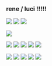 ### rene / luci !!!!!

![](https://media.discordapp.net/attachments/723002036752220213/1162845420851044392/dwdsadad.PNG?ex=653d6b30&is=652af630&hm=db3dae0c22d8f85011a32e83b40ddb4e39b3fea2a4b7cb4d705a64cb76c46cce&=) ![](https://media.discordapp.net/attachments/723002036752220213/1162846124877549670/dsadsdasdadsa.PNG?ex=653d6bd8&is=652af6d8&hm=e2e6f6f137d82e5e1295713f42a2ed5430303d23ad87e3ba9126d17144d9e089&=)
![](https://media.discordapp.net/attachments/723002036752220213/1160643096384647239/Screenshot_20231008-111827_Chrome.jpg?ex=6535681d&is=6522f31d&hm=e3444779f84019fbdf48b7ffc0288895be28aae5eb4a6a878dc6f15866912879&)

![](https://i2.glitter-graphics.org/pub/1722/1722672rxqmc3clfh.gif)

![](https://web.archive.org/web/20230531091037im_/https://y2k.neocities.org/stamps/fml.png) ![](https://64.media.tumblr.com/33040e38bb0d60d7ab6e1e664560b2a7/d511c7faddc57de9-fe/s100x200/74947d75b9ac351eb8dce26e6dd0a9be70ae185b.gifv) ![](https://64.media.tumblr.com/c74acf239d94b7ed5fe0e044e39afa9c/33b8226e615e84ff-2b/s100x200/4dc616f90d82f0fb51185c5c13604d1c503e4e1a.png) ![](https://64.media.tumblr.com/270bc2462a229c6ab24a1e7093dbd73a/f59d578c62651fb7-9c/s100x200/5285ba655d702545aa782725afe3ad72a91e1165.gifv) ![](https://64.media.tumblr.com/931c59561e4dcbbcd3204caab4386dc5/tumblr_pu5rfrU72e1xbgu08o2_r1_100.png)

![](https://i.imgur.com/d8ar7al.png) ![](https://64.media.tumblr.com/72109fe4279cd9c67735fa161a127b5f/61be0162fb928b73-d0/s100x200/12781e67b116ddcc9741f096c836b41272af1e5a.png) ![](https://64.media.tumblr.com/e328ee0f3f80c5d6596378979e7f7988/b3d83bbf44993478-7f/s100x200/4c8aafca73e51867644cf0ffd5b3e0d84797a320.pnj) ![](https://64.media.tumblr.com/1a2746d68894cda4f75662eb63c25ac6/20020935cef77541-bc/s100x200/77246a8f305947976f32c6cc8e05fb9d25b1cfdf.jpg) ![](https://64.media.tumblr.com/83a386c824d8656d7e09bd5198964b60/3c2d459c61e9d8c0-23/s100x200/db4fa94ac030556eaef369f9157b74ce926926a2.png)


